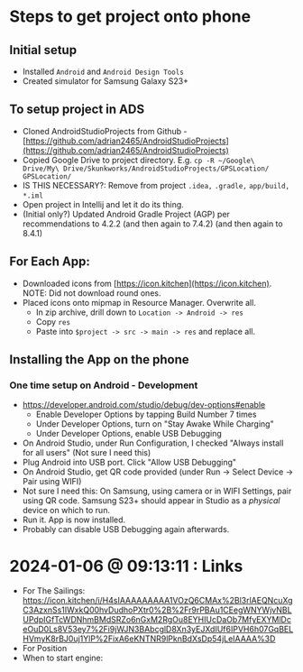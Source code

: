 # Steps to get project onto phone

## Initial setup
 - Installed `Android` and `Android Design Tools`
 - Created simulator for Samsung Galaxy S23+

## To setup project in ADS
 - Cloned AndroidStudioProjects from Github - [https://github.com/adrian2465/AndroidStudioProjects](https://github.com/adrian2465/AndroidStudioProjects)
 - Copied Google Drive to project directory. E.g. `cp -R ~/Google\ Drive/My\ Drive/Skunkworks/AndroidStudioProjects/GPSLocation/ GPSLocation/`
 - IS THIS NECESSARY?: Remove from project `.idea,` `.gradle,` `app/build,` `*.iml`
 - Open project in Intellij and let it do its thing.
 - (Initial only?) Updated Android Gradle Project (AGP) per recommendations to 4.2.2 (and then again to 7.4.2) (and then again to 8.4.1)

## For Each App:
 - Downloaded icons from [https://icon.kitchen](https://icon.kitchen).  NOTE: Did not download round ones.
 - Placed icons onto mipmap in Resource Manager. Overwrite all.
   - In zip archive, drill down to `Location -> Android -> res`
   - Copy `res`
   - Paste into `$project -> src -> main -> res` and replace all.

## Installing the App on the phone

### One time setup on Android - Development
 - https://developer.android.com/studio/debug/dev-options#enable 
   - Enable Developer Options by tapping Build Number 7 times
   - Under Developer Options, turn on "Stay Awake While Charging"
   - Under Developer Options, enable USB Debugging
 - On Android Studio, under Run Configuration, I checked "Always install for all users" (Not sure I need this)
 - Plug Android into USB port. Click "Allow USB Debugging" 
 - On Android Studio, get QR code provided (under Run -> Select Device -> Pair using WIFI)
 - Not sure I need this: On Samsung, using camera or in WIFI Settings, pair using QR code. Samsung S23+ should appear in Studio as a _physical_ device on which to run.
 - Run it. App is now installed.
 - Probably can disable USB Debugging again afterwards.


# 2024-01-06 @ 09:13:11 : Links
* For The Sailings: https://icon.kitchen/i/H4sIAAAAAAAAA1VOzQ6CMAx%2Bl3rlAEQNcuXgC3AzxnSs1IWxkQ00hvDudhoPXtr0%2B%2Fr9rPBAu1CEegWNYWjvNBLUPdpIGfTcWDNhmBMdSRZo6nGxM2RgOu8EYHIUcDaOb7MfyEXYMlDceOuD0Ls8V53ey7%2Fi9jWJN3BAbcglD8Xn3yEJXdIUf6IPVH6h07GqBELHVmyK8rBJ0uj1YlP%2FixA6eKNTNR9lPknBdXsDp54jLeIAAAA%3D
* For Position
* When to start engine: 
